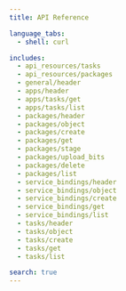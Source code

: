 ```yaml
---
title: API Reference

language_tabs:
  - shell: curl

includes:
  - api_resources/tasks
  - api_resources/packages
  - general/header
  - apps/header
  - apps/tasks/get
  - apps/tasks/list
  - packages/header
  - packages/object
  - packages/create
  - packages/get
  - packages/stage
  - packages/upload_bits
  - packages/delete
  - packages/list
  - service_bindings/header
  - service_bindings/object
  - service_bindings/create
  - service_bindings/get
  - service_bindings/list
  - tasks/header
  - tasks/object
  - tasks/create
  - tasks/get
  - tasks/list

search: true
---
```

